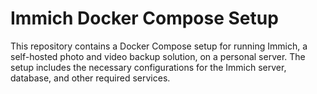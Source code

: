 # Immich Docker Compose Setup

This repository contains a Docker Compose setup for running Immich, a self-hosted photo and video backup solution, on a personal server. The setup includes the necessary configurations for the Immich server, database, and other required services.
